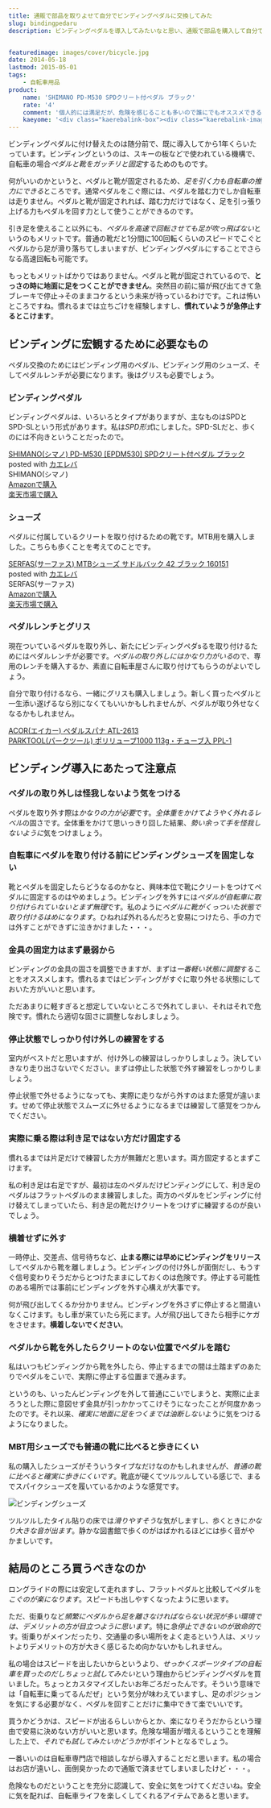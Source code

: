 ```yaml
---
title: 通販で部品を取りよせて自分でビンディングペダルに交換してみた
slug: bindingpedaru
description: ビンディングペダルを導入してみたいなと思い、通販で部品を購入して自分で取り付けました。取り付けは既存のペダルを外すのに苦労したくらいです。ビンディングにして1年たちますが、その間に感じた注意点と合わせて感想を綴ってみます。


featuredimage: images/cover/bicycle.jpg
date: 2014-05-18
lastmod: 2015-05-01
tags: 
    - 自転車用品
product:
    name: 'SHIMANO PD-M530 SPDクリート付ペダル ブラック'
    rate: '4'
    comment: '個人的には満足だが、危険を感じることも多いので誰にでもオススメできるというものでもない。'
    kaeyome: '<div class="kaerebalink-box"><div class="kaerebalink-image"><a href="http://www.amazon.co.jp/exec/obidos/ASIN/B005EGDV5G/illusionspace-22/ref=nosim/" rel="nofollow" target="_blank"><img src="https://ecx.images-amazon.com/images/I/41Wi%2BUovoAL._SL160_.jpg" style="border: none;" /></a></div><div class="kaerebalink-info"><div class="kaerebalink-name"><a href="http://www.amazon.co.jp/exec/obidos/ASIN/B005EGDV5G/illusionspace-22/ref=nosim/" rel="nofollow" target="_blank">SHIMANO(シマノ) PD-M530 [EPDM530] SPDクリート付ペダル ブラック</a><div class="kaerebalink-powered-date">posted with <a href="http://kaereba.com" rel="nofollow" target="_blank">カエレバ</a></div></div><div class="kaerebalink-detail"> SHIMANO(シマノ)     </div><div class="kaerebalink-link1"><div class="shoplinkamazon"><a href="http://www.amazon.co.jp/gp/search?keywords=PD-M530%20EPDM530&__mk_ja_JP=%83J%83%5E%83J%83i&tag=illusionspace-22" rel="nofollow" target="_blank" title="アマゾン" >Amazonで購入</a></div><div class="shoplinkrakuten"><a href="http://hb.afl.rakuten.co.jp/hgc/0e95387f.f2aef20d.0e953880.25e412bd/?pc=http%3A%2F%2Fsearch.rakuten.co.jp%2Fsearch%2Fmall%2FPD-M530%2520EPDM530%2F-%2Ff.1-p.1-s.1-sf.0-st.A-v.2%3Fx%3D0%26scid%3Daf_ich_link_urltxt%26m%3Dhttp%3A%2F%2Fm.rakuten.co.jp%2F" rel="nofollow" target="_blank" title="楽天市場" >楽天市場で購入</a></div></div></div><div class="booklink-footer" style="clear: left"></div></div>'
---
```


ビンディングペダルに付け替えたのは随分前で、既に導入してから1年くらいたっています。ビンディングというのは、スキーの板などで使われている機構で、自転車の場合<em>ペダルと靴をガッチリと固定</em>するためのものです。

何がいいのかというと、ペダルと靴が固定されるため、<em>足を引く力も自転車の推力にできる</em>ところです。通常ペダルをこぐ際には、ペダルを踏む力でしか自転車は走りません。ペダルと靴が固定されれば、踏む力だけではなく、足を引っ張り上げる力もペダルを回す力として使うことができるのです。

引き足を使えること以外にも、<em>ペダルを高速で回転させても足が吹っ飛ばない</em>というのもメリットです。普通の靴だと1分間に100回転くらいのスピードでこぐとペダルから足が滑り落ちてしまいますが、ビンディングペダルにすることでさらなる高速回転も可能です。

もっともメリットばかりではありません。ペダルと靴が固定されているので、<strong>とっさの時に地面に足をつくことができません</strong>。突然目の前に猫が飛び出てきて急ブレーキで停止→そのままコケるという未来が待っているわけです。これは怖いところですね。慣れるまでは立ちごけを経験しますし、<strong>慣れていようが急停止するとこけます</strong>。


## ビンディングに宏観するために必要なもの


ペダル交換のためにはビンディング用のペダル、ビンディング用のシューズ、そしてペダルレンチが必要になります。後はグリスも必要でしょう。


### ビンディングペダル


ビンディングペダルは、いろいろとタイプがありますが、主なものはSPDとSPD-SLという形式があります。私は<em>SPD形式</em>にしました。SPD-SLだと、歩くのには不向きということだったので。

<div class="kaerebalink-box">
<div class="kaerebalink-image"><a href="http://www.amazon.co.jp/exec/obidos/ASIN/B005EGDV5G/illusionspace-22/ref=nosim/" rel="nofollow" target="_blank"><img alt=""  src="https://ecx.images-amazon.com/images/I/41Wi%2BUovoAL._SL160_.jpg" style="border: none;" /></a></div>
<div class="kaerebalink-info">
<div class="kaerebalink-name"><a href="http://www.amazon.co.jp/exec/obidos/ASIN/B005EGDV5G/illusionspace-22/ref=nosim/" rel="nofollow" target="_blank">SHIMANO(シマノ) PD-M530 [EPDM530] SPDクリート付ペダル ブラック</a>

<div class="kaerebalink-powered-date">posted with <a href="http://kaereba.com" rel="nofollow" target="_blank">カエレバ</a></div>
</div>
<div class="kaerebalink-detail"> SHIMANO(シマノ)     </div>
<div class="kaerebalink-link1">
<div class="shoplinkamazon"><a href="http://www.amazon.co.jp/gp/search?keywords=PD-M530%20EPDM530&#038;__mk_ja_JP=%83J%83%5E%83J%83i&#038;tag=illusionspace-22" rel="nofollow" target="_blank" title="アマゾン" >Amazonで購入</a></div>
<div class="shoplinkrakuten"><a href="http://hb.afl.rakuten.co.jp/hgc/0e95387f.f2aef20d.0e953880.25e412bd/?pc=http%3A%2F%2Fsearch.rakuten.co.jp%2Fsearch%2Fmall%2FPD-M530%2520EPDM530%2F-%2Ff.1-p.1-s.1-sf.0-st.A-v.2%3Fx%3D0%26scid%3Daf_ich_link_urltxt%26m%3Dhttp%3A%2F%2Fm.rakuten.co.jp%2F" rel="nofollow" target="_blank" title="楽天市場" >楽天市場で購入</a></div>
</div>
</div>
<div class="booklink-footer" style="clear: left"></div>
</div>

### シューズ


ペダルに付属しているクリートを取り付けるための靴です。MTB用を購入しました。こちらも歩くことを考えてのことです。

<div class="kaerebalink-box">
<div class="kaerebalink-image"><a href="http://www.amazon.co.jp/exec/obidos/ASIN/B004CLYKAE/illusionspace-22/ref=nosim/" rel="nofollow" target="_blank"><img alt=""  src="https://ecx.images-amazon.com/images/I/41rm1an6q%2BL._SL160_.jpg" style="border: none;" /></a></div>
<div class="kaerebalink-info">
<div class="kaerebalink-name"><a href="http://www.amazon.co.jp/exec/obidos/ASIN/B004CLYKAE/illusionspace-22/ref=nosim/" rel="nofollow" target="_blank">SERFAS(サーファス) MTBシューズ  サドルバック 42 ブラック 160151</a>

<div class="kaerebalink-powered-date">posted with <a href="http://kaereba.com" rel="nofollow" target="_blank">カエレバ</a></div>
</div>
<div class="kaerebalink-detail"> SERFAS(サーファス)     </div>
<div class="kaerebalink-link1">
<div class="shoplinkamazon"><a href="http://www.amazon.co.jp/gp/search?keywords=SERFAS%81%40MTB%83V%83%85%81%5B%83Y&#038;__mk_ja_JP=%83J%83%5E%83J%83i&#038;tag=illusionspace-22" rel="nofollow" target="_blank" title="アマゾン" >Amazonで購入</a></div>
<div class="shoplinkrakuten"><a href="http://hb.afl.rakuten.co.jp/hgc/0e95387f.f2aef20d.0e953880.25e412bd/?pc=http%3A%2F%2Fsearch.rakuten.co.jp%2Fsearch%2Fmall%2FSERFAS%25E3%2580%2580MTB%25E3%2582%25B7%25E3%2583%25A5%25E3%2583%25BC%25E3%2582%25BA%2F-%2Ff.1-p.1-s.1-sf.0-st.A-v.2%3Fx%3D0%26scid%3Daf_ich_link_urltxt%26m%3Dhttp%3A%2F%2Fm.rakuten.co.jp%2F" rel="nofollow" target="_blank" title="楽天市場" >楽天市場で購入</a></div>
</div>
</div>
<div class="booklink-footer" style="clear: left"></div>
</div>

### ペダルレンチとグリス


現在ついているペダルを取り外し、新たにビンディングペダsるを取り付けるためにはペダルレンチが必要です。<em>ペダルの取り外しにはかなり力がいる</em>ので、専用のレンチを購入するか、素直に自転車屋さんに取り付けてもらうのがよいでしょう。

自分で取り付けるなら、一緒にグリスも購入しましょう。新しく買ったペダルと一生添い遂げるなら別になくてもいいかもしれませんが、ペダルが取り外せなくなるかもしれません。

<div data-role="amazonjs" data-asin="B003OQU6ZG" data-locale="JP" data-tmpl="" data-img-size="" class="asin_B003OQU6ZG_JP_ amazonjs_item"><div class="amazonjs_indicator"><span class="amazonjs_indicator_img"></span><a class="amazonjs_indicator_title" href="#">ACOR(エイカー) ペダルスパナ ATL-2613</a><span class="amazonjs_indicator_footer"></span></div></div>
<div data-role="amazonjs" data-asin="B005JALESS" data-locale="JP" data-tmpl="" data-img-size="" class="asin_B005JALESS_JP_ amazonjs_item"><div class="amazonjs_indicator"><span class="amazonjs_indicator_img"></span><a class="amazonjs_indicator_title" href="#">PARKTOOL(パークツール) ポリリューブ1000 113g・チューブ入 PPL-1</a><span class="amazonjs_indicator_footer"></span></div></div>

## ビンディング導入にあたって注意点



### ペダルの取り外しは怪我しないよう気をつける


ペダルを取り外す際は<em>かなりの力が必要</em>です。<em>全体重をかけてようやく外れるレベル</em>の固さです。全体重をかけて思いっきり回した結果、<em>勢い余って手を怪我しないように</em>気をつけましょう。


### 自転車にペダルを取り付ける前にビンディングシューズを固定しない


靴とペダルを固定したらどうなるのかなと、興味本位で靴にクリートをつけてペダルに固定するのはやめましょう。ビンディングを外すには<em>ペダルが自転車に取り付けられていないとまず無理</em>です。私のように<em>ペダルに靴がくっついた状態で取り付けるはめになります</em>。ひねれば外れるんだろと安易につけたら、手の力では外すことができずに泣きかけました・・・。


### 金具の固定力はまず最弱から


ビンディングの金具の固さを調整できますが、まずは<em>一番軽い状態に調整</em>することをオススメします。慣れるまではビンディングがすぐに取り外せる状態にしておいた方がいいと思います。

ただあまりに軽すぎると想定していないところで外れてしまい、それはそれで危険です。慣れたら適切な固さに調整しなおしましょう。


### 停止状態でしっかり付け外しの練習をする


室内がベストだと思いますが、付け外しの練習はしっかりしましょう。決していきなり走り出さないでください。まずは停止した状態で外す練習をしっかりしましょう。

停止状態で外せるようになっても、実際に走りながら外すのはまた感覚が違います。せめて停止状態でスムーズに外せるようになるまでは練習して感覚をつかんでください。


### 実際に乗る際は利き足ではない方だけ固定する


慣れるまでは片足だけで練習した方が無難だと思います。両方固定するとまずこけます。

私の利き足は右足ですが、最初は左のペダルだけビンディングにして、利き足のペダルはフラットペダルのまま練習しました。両方のペダルをビンディングに付け替えてしまっていたら、利き足の靴だけクリートをつけずに練習するのが良いでしょう。


### 横着せずに外す


一時停止、交差点、信号待ちなど、<strong>止まる際には早めにビンディングをリリース</strong>してペダルから靴を離しましょう。ビンディングの付け外しが面倒だし、もうすぐ信号変わりそうだからとつけたままにしておくのは危険です。停止する可能性のある場所では事前にビンディングを外す心構えが大事です。

何が飛び出してくるか分かりません。ビンディングを外さずに停止すると間違いなくこけます。もし車が来ていたら死にます。人が飛び出してきたら相手にケガをさせます。<strong>横着しないでください</strong>。


### ペダルから靴を外したらクリートのない位置でペダルを踏む


私はいつもビンディングから靴を外したら、停止するまでの間は土踏まずのあたりでペダルをこいで、実際に停止する位置まで進みます。

というのも、いったんビンディングを外して普通にこいでしまうと、実際に止まろうとした際に意図せず金具が引っかかってこけそうになったことが何度かあったのです。それ以来、<em>確実に地面に足をつくまでは油断しない</em>ように気をつけるようになりました。


### MBT用シューズでも普通の靴に比べると歩きにくい


私の購入したシューズがそういうタイプなだけなのかもしれませんが、<em>普通の靴に比べると確実に歩きにくいです</em>。靴底が硬くてツルツルしている感じで、まるでスパイクシューズを履いているかのような感覚です。

![ビンディングシューズ](PA111742.jpg)

ツルツルしたタイル貼りの床では<em>滑りやすそう</em>な気がしますし、歩くときに<em>かなり大きな音が出ます</em>。静かな図書館で歩くのがはばかれるほどには歩く音がやかましいです。


## 結局のところ買うべきなのか


ロングライドの際には安定して走れますし、フラットペダルと比較してペダルを<em>こぐのが楽になります</em>。スピードも出しやすくなったように思います。

ただ、街乗りなど<em>頻繁にペダルから足を離さなければならない状況が多い環境では、デメリットの方が目立つように思います</em>。特に<em>急停止できないのが致命的</em>です。街乗りがメインだったり、交通量の多い場所をよく走るという人は、メリットよりデメリットの方が大きく感じるため向かないかもしれません。

私の場合はスピードを出したいからというより、<em>せっかくスポーツタイプの自転車を買ったのだしちょっと試してみたい</em>という理由からビンディングペダルを買いました。ちょっとカスタマイズしたいお年ごろだったんです。そういう意味では「自転車に乗ってるんだぜ」という気分が味わえていますし、足のポジションを気にする必要がなく、ペダルを回すことだけに集中できて楽でいいです。

買うかどうかは、スピードが出るらしいからとか、楽になりそうだからという理由で安易に決めない方がいいと思います。危険な場面が増えるということを理解した上で、<em>それでも試してみたいかどうか</em>がポイントとなるでしょう。

一番いいのは自転車専門店で相談しながら導入することだと思います。私の場合はお店が遠いし、面倒臭かったので通販で済ませてしまいましたけど・・・。

危険なものだということを充分に認識して、安全に気をつけてくださいね。安全に気を配れば、自転車ライフを楽しくしてくれるアイテムであると思います。


  